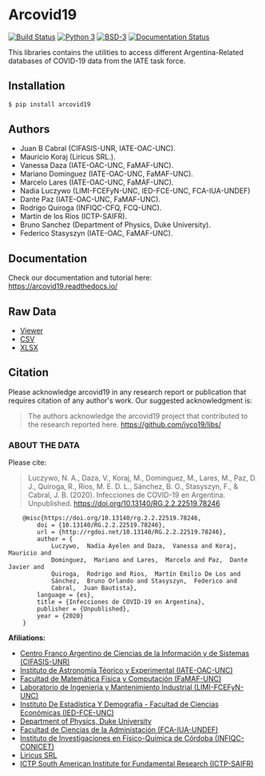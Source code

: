 # Arcovid19

[![Build Status](https://travis-ci.org/ivco19/libs.svg?branch=master)](https://travis-ci.org/ivco19/libs)
[![Python 3](https://img.shields.io/badge/python-3.7+-blue.svg)](https://badge.fury.io/py/arcovid19)
[![BSD-3](https://img.shields.io/badge/License-BSD3-blue.svg)](https://tldrlegal.com/license/bsd-3-clause-license-(revised))
[![Documentation Status](https://readthedocs.org/projects/arcovid19/badge/?version=latest)](https://arcovid19.readthedocs.io/en/latest/?badge=latest)



This libraries contains the utilities to access different Argentina-Related databases
of COVID-19 data from the IATE task force.

## Installation

```bash
$ pip install arcovid19
```

## Authors

- Juan B Cabral (CIFASIS-UNR, IATE-OAC-UNC).
- Mauricio Koraj (Liricus SRL.).
- Vanessa Daza (IATE-OAC-UNC, FaMAF-UNC).
- Mariano Dominguez (IATE-OAC-UNC, FaMAF-UNC).
- Marcelo Lares (IATE-OAC-UNC, FaMAF-UNC).
- Nadia Luczywo (LIMI-FCEFyN-UNC, IED-FCE-UNC, FCA-IUA-UNDEF)
- Dante Paz (IATE-OAC-UNC, FaMAF-UNC).
- Rodrigo Quiroga (INFIQC-CFQ, FCQ-UNC).
- Martín de los Ríos (ICTP-SAIFR).
- Bruno Sanchez (Department of Physics, Duke University).
- Federico Stasyszyn (IATE-OAC, FaMAF-UNC).

## Documentation

Check our documentation and tutorial here: https://arcovid19.readthedocs.io/

## Raw Data

- [Viewer](https://docs.google.com/spreadsheets/d/e/2PACX-1vTfinng5SDBH9RSJMHJk28dUlW3VVSuvqaBSGzU-fYRTVLCzOkw1MnY17L2tWsSOppHB96fr21Ykbyv/pub)
- [CSV](https://raw.githubusercontent.com/ivco19/libs/master/databases/cases.csv)
- [XLSX](https://raw.githubusercontent.com/ivco19/libs/master/databases/cases.xlsx)


## Citation

Please acknowledge arcovid19 in any research report or publication that requires citation of any author's work.
Our suggested acknowledgment is:

> The authors acknowledge the arcovid19 project that contributed to the research reported here. https://github.com/ivco19/libs/


### ABOUT THE DATA


Please cite:

> Luczywo, N. A., Daza, V., Koraj, M., Dominguez, M., Lares, M., Paz, D. J.,
> Quiroga, R., Rios, M. E. D. L., Sánchez, B. O., Stasyszyn, F., &
> Cabral, J. B. (2020). Infecciones de COVID-19 en Argentina.
> Unpublished. https://doi.org/10.13140/RG.2.2.22519.78246


```
    @misc{https://doi.org/10.13140/rg.2.2.22519.78246,
        doi = {10.13140/RG.2.2.22519.78246},
        url = {http://rgdoi.net/10.13140/RG.2.2.22519.78246},
        author = {
            Luczywo,  Nadia Ayelen and Daza,  Vanessa and Koraj,  Mauricio and
            Dominguez,  Mariano and Lares,  Marcelo and Paz,  Dante Javier and
            Quiroga,  Rodrigo and Rios,  Martín Emilio De Los and
            Sánchez,  Bruno Orlando and Stasyszyn,  Federico and
            Cabral,  Juan Bautista},
        language = {es},
        title = {Infecciones de COVID-19 en Argentina},
        publisher = {Unpublished},
        year = {2020}
    }
```



**Afiliations:**

- [Centro Franco Argentino de Ciencias de la Información y de Sistemas (CIFASIS-UNR)](https://www.cifasis-conicet.gov.ar/)
- [Instituto de Astronomía Téorico y Experimental (IATE-OAC-UNC)](http://iate.oac.uncor.edu/)
- [Facultad de Matemática Física y Computación (FaMAF-UNC)](https://www.famaf.unc.edu.ar/)
- [Laboratorio de Ingeniería y Mantenimiento Industrial (LIMI-FCEFyN-UNC)](https://fcefyn.unc.edu.ar/facultad/secretarias/investigacion-y-posgrado/-investigacion/laboratorio-de-ingenieria-y-mantenimiento-industrial/)
- [Instituto De Estadística Y Demografía - Facultad de Ciencias Económicas (IED-FCE-UNC)](http://www.eco.unc.edu.ar/instituto-de-estadistica-y-demografia)
- [Department of Physics, Duke University](https://phy.duke.edu/)
- [Facultad de Ciencias de la Administación (FCA-IUA-UNDEF)](https://www.iua.edu.ar/)
- [Instituto de Investigaciones en Físico-Química de Córdoba (INFIQC-CONICET)](http://infiqc-fcq.psi.unc.edu.ar/)
- [Liricus SRL](http://www.liricus.com.ar/)
- [ICTP South American Institute for Fundamental Research (ICTP-SAIFR)](ICTP-SAIFR)
